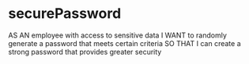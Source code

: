 # securePassword
AS AN employee with access to sensitive data I WANT to randomly generate a password that meets certain criteria SO THAT I can create a strong password that provides greater security
